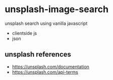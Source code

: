 # unsplash-image-search
unsplash search using vanilla javascript

- clientside js
- json



## unsplash references

- https://unsplash.com/documentation
- https://unsplash.com/api-terms

